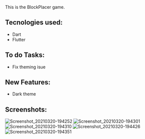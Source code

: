 This is the BlockPlacer game.

## Tecnologies used:

* Dart
* Flutter

## To do Tasks:

* Fix theming isue

## New Features:

* Dark theme

## Screenshots:
![Screenshot_20210320-194252](https://user-images.githubusercontent.com/59057189/111883713-fb68cc80-89b4-11eb-899d-079de778d955.jpg)
![Screenshot_20210320-194301](https://user-images.githubusercontent.com/59057189/111883714-fd329000-89b4-11eb-8e0f-a6dc20d005ea.jpg)
![Screenshot_20210320-194310](https://user-images.githubusercontent.com/59057189/111883717-ff94ea00-89b4-11eb-9323-c2450ff62d9e.jpg)
![Screenshot_20210320-194426](https://user-images.githubusercontent.com/59057189/111883721-015ead80-89b5-11eb-9d54-595679769d2e.jpg)
![Screenshot_20210320-194351](https://user-images.githubusercontent.com/59057189/111883722-03287100-89b5-11eb-976c-3b623f4c3786.jpg)

